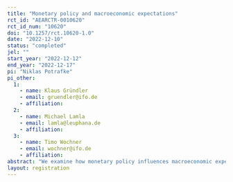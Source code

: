 ```yaml
---
title: "Monetary policy and macroeconomic expectations"
rct_id: "AEARCTR-0010620"
rct_id_num: "10620"
doi: "10.1257/rct.10620-1.0"
date: "2022-12-10"
status: "completed"
jel: ""
start_year: "2022-12-12"
end_year: "2022-12-17"
pi: "Niklas Potrafke"
pi_other:
  1:
    - name: Klaus Gründler
    - email: gruendler@ifo.de
    - affiliation: 
  2:
    - name: Michael Lamla
    - email: lamla@leuphana.de
    - affiliation: 
  3:
    - name: Timo Wochner
    - email: wochner@ifo.de
    - affiliation: 
abstract: "We examine how monetary policy influences macroeconomic expectations of experts. We run two large-scale international surveys among economic experts and exploit the effects of announcements of key interest rates on inflation rates and economic growth expectations. "
layout: registration
---
```


